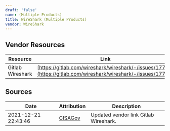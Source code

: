 ```yaml
---
draft: 'false'
name: (Multiple Products)
title: WireShark (Multiple Products)
vendor: WireShark
---
```


## Vendor Resources
| Resource | Link |
| --- | --- |
| Gitlab Wireshark | [https://gitlab.com/wireshark/wireshark/-/issues/17783](https://gitlab.com/wireshark/wireshark/-/issues/17783) |



## Sources
| Date | Attribution | Description |
| --- | --- | --- |
| 2021-12-21 22:43:46 | [CISAGov](https://raw.githubusercontent.com/cisagov/log4j-affected-db/develop/README.md) | Updated vendor link Gitlab Wireshark.  |
